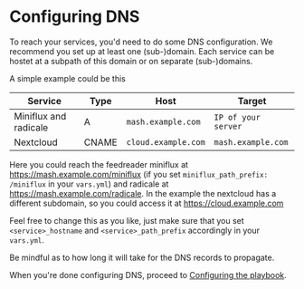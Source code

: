 # Configuring DNS

To reach your services, you'd need to do some DNS configuration. We recommend you set up at least one (sub-)domain. Each service can be hostet at a subpath of this domain or on separate (sub-)domains.

A simple example could be this

| Service               | Type  | Host                | Target              |
|-----------------------|-------|---------------------|---------------------|
| Miniflux and radicale | A     | `mash.example.com`  | `IP of your server` |
| Nextcloud             | CNAME | `cloud.example.com` | `mash.example.com`  |

Here you could reach the feedreader miniflux at https://mash.example.com/miniflux (if you set
`miniflux_path_prefix: /miniflux` in your `vars.yml`) and radicale at https://mash.example.com/radicale. In the example
the nextcloud has a different subdomain, so you could access it at https://cloud.example.com

Feel free to change this as you like, just make sure that you set `<service>_hostname` and `<service>_path_prefix`
accordingly in your `vars.yml`.

Be mindful as to how long it will take for the DNS records to propagate.

When you're done configuring DNS, proceed to [Configuring the playbook](configuring-playbook.md).
